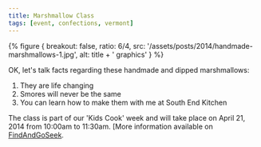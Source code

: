 ```yaml
---
title: Marshmallow Class
tags: [event, confections, vermont]
---
```


{% figure {
    breakout: false,
    ratio: 6/4,
    src: '/assets/posts/2014/handmade-marshmallows-1.jpg',
    alt: title + ' graphics'
} %}

OK, let's talk facts regarding these handmade and dipped marshmallows:

1. They are life changing
2. Smores will never be the same
3. You can learn how to make them with me at South End Kitchen

The class is part of our 'Kids Cook' week and will take place on April 21, 2014 from 10:00am to 11:30am. [More information available on [FindAndGoSeek](http://www.findandgoseek.net/listing/kids-cook-marshmallow-magic--south-end-kitchen/crafts/04/21/2014).